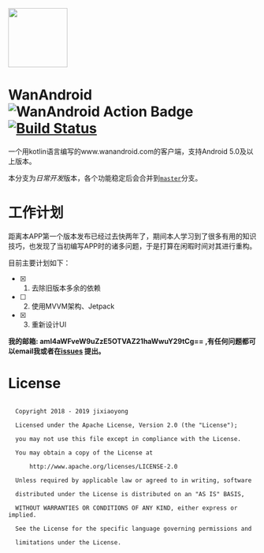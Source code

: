 

<img src="https://jixiaoyong.github.io/download/data/wanandroid/WanAndroidIconRound.png" width="120" hegiht="120" align=center />



# WanAndroid  ![WanAndroid Action Badge](https://github.com/jixiaoyong/WanAndroid/workflows/Android%20CI/badge.svg) [![Build Status](https://www.travis-ci.org/jixiaoyong/WanAndroid.svg?branch=develop)](https://www.travis-ci.org/jixiaoyong/WanAndroid)



一个用kotlin语言编写的www.wanandroid.com的客户端，支持Android 5.0及以上版本。



 本分支为*日常开发*版本，各个功能稳定后会合并到[`master`](https://github.com/jixiaoyong/WanAndroid/tree/master)分支。



# 工作计划

距离本APP第一个版本发布已经过去快两年了，期间本人学习到了很多有用的知识技巧，也发现了当初编写APP时的诸多问题，于是打算在闲暇时间对其进行重构。

目前主要计划如下：

- [x] 1. 去除旧版本多余的依赖

- [ ] 2. 使用MVVM架构、Jetpack

- [x] 3. 重新设计UI



**我的邮箱: aml4aWFveW9uZzE5OTVAZ21haWwuY29tCg== ,有任何问题都可以email我或者在[issues](https://github.com/jixiaoyong/WanAndroid/issues) 提出。**



# License

 ```
  
   Copyright 2018 - 2019 jixiaoyong

   Licensed under the Apache License, Version 2.0 (the "License");

   you may not use this file except in compliance with the License.

   You may obtain a copy of the License at

       http://www.apache.org/licenses/LICENSE-2.0

   Unless required by applicable law or agreed to in writing, software

   distributed under the License is distributed on an "AS IS" BASIS,

   WITHOUT WARRANTIES OR CONDITIONS OF ANY KIND, either express or implied.

   See the License for the specific language governing permissions and

   limitations under the License.

 ```

